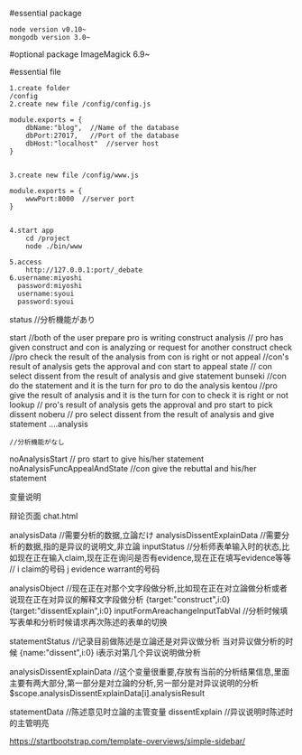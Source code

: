#essential package

    node version v0.10~
    mongodb version 3.0~

#optional package
    ImageMagick 6.9~


#essential file


    1.create folder
    /config
    2.create new file /config/config.js

    module.exports = {
        dbName:"blog",  //Name of the database
        dbPort:27017,   //Port of the database
        dbHost:"localhost"  //server host
    }


    3.create new file /config/www.js

    module.exports = {
        wwwPort:8000  //server port
    }


    4.start app
        cd /project
        node ./bin/www
        
    5.access
        http://127.0.0.1:port/_debate
    6.username:miyoshi
      password:miyoshi
      username:syoui
      password:syoui


  status
    //分析機能があり

  start //both of the user prepare pro is writing construct
  analysis // pro has given construct and con is analyzing or request for another construct
  check  //pro check the result of the analysis from con is right or not
  appeal //con's result of analysis gets the approval and con start to appeal
    state // con select dissent from the result of analysis and give statement
  bunseki  //con do the statement and it is the turn for pro to do the analysis
  kentou //pro give the result of analysis and it is the turn for con to check it is right or not
  lookup    // pro's result of analysis gets the approval and pro start to pick dissent
    noberu   // pro select dissent from the result of analysis and give statement
  ....analysis



    //分析機能がなし

  noAnalysisStart // pro start to give his/her statement
  noAnalysisFuncAppealAndState //con give the rebuttal and his/her statement


变量说明

辩论页面
chat.html

analysisData //需要分析的数据,立論だけ
analysisDissentExplainData //需要分析的数据,指的是异议的说明文,非立論
inputStatus //分析师表单输入时的状态,比如现在正在输入claim,现在正在询问是否有evidence,现在正在填写evidence等等
// i claim的号码 j evidence warrant的号码

analysisObject //现在正在对那个文字段做分析,比如现在正在对立論做分析或者说现在正在对异议的解释文字段做分析
{target:"construct",i:0} {target:"dissentExplain",i:0}
inputFormAreachangeInputTabVal  //分析时候填写表单和分析时候请求再次陈述的表单的切换


statementStatus //记录目前做陈述是立論还是对异议做分析
当对异议做分析的时候  {name:"dissent",i:0}  i表示对第几个异议说明做分析


analysisDissentExplainData //这个变量很重要,存放有当前的分析结果信息,里面主要有两大部分,第一部分是对立論的分析,另一部分是对异议说明的分析
$scope.analysisDissentExplainData[i].analysisResult

statementData //陈述意见时立論的主管变量
dissentExplain  //异议说明时陈述时的主管明亮
















https://startbootstrap.com/template-overviews/simple-sidebar/

